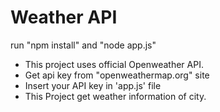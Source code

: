 # Weather API
 
 run "npm install" and "node app.js"

- This project uses official Openweather API.
- Get api key from "openweathermap.org" site
- Insert your API key in 'app.js' file
- This Project get weather information of city.
